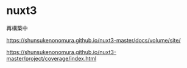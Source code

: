 # nuxt3
再構築中

https://shunsukenonomura.github.io/nuxt3-master/docs/volume/site/

https://shunsukenonomura.github.io/nuxt3-master/project/coverage/index.html